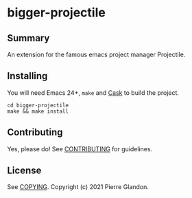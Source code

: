 # bigger-projectile

## Summary

An extension for the famous emacs project manager Projectile. 

## Installing

You will need Emacs 24+, `make` and [Cask](https://github.com/cask/cask) to
build the project.

    cd bigger-projectile
    make && make install


## Contributing

Yes, please do! See [CONTRIBUTING][] for guidelines.

## License

See [COPYING][]. Copyright (c) 2021 Pierre Glandon.


[CONTRIBUTING]: ./CONTRIBUTING.md
[COPYING]: ./COPYING
